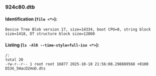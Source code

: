 ### 924c80.dtb
#### Identification (`file <*>`):
```
Device Tree Blob version 17, size=14334, boot CPU=0, string block size=1418, DT structure block size=12860
```
#### Listing (`ls -AlR --time-style=full-iso <*>`):
```
/:
total 20
-rw-r--r-- 1 root root 16877 2025-10-10 21:56:08.298889568 +0100 D53G_5HacD2HnD.dts
```

